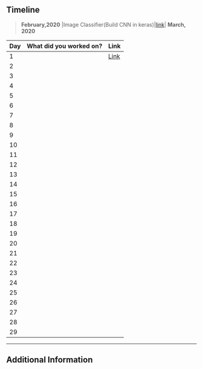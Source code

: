 
## Timeline


> **February,2020**
|Image Classifier(Build CNN in keras)|[link](https://github.com/dhruvagg987/DogVsCat)|
> **March, 2020**

|Day|What did you worked on?|Link|
|-------|------|--------|
|1||[Link](https://github.com/dhruvagg987/progress-tracker/blob/master/dhruv-agarwal.md)|
|2|||
|3|||
|4|||
|5|||
|6|||
|7|||
|8|||
|9|||
|10|||
|11|||
|12|||
|13|||
|14|||
|15|||
|16|||
|17|||
|18|||
|19|||
|20|||
|21|||
|22|||
|23|||
|24|||
|25|||
|26|||
|27|||
|28|||
|29|||



---

## Additional Information
